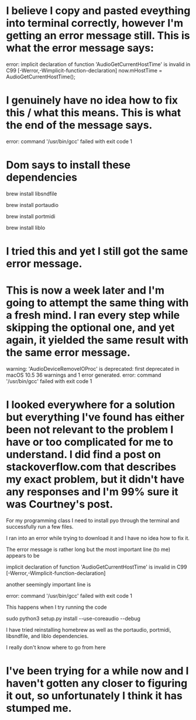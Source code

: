 # I believe I copy and pasted eveything into terminal correctly, however I'm getting an error message still. This is what the error message says:
error: implicit declaration of function
      'AudioGetCurrentHostTime' is invalid in C99
      [-Werror,-Wimplicit-function-declaration]
    now.mHostTime = AudioGetCurrentHostTime();
# I genuinely have no idea how to fix this / what this means. This is what the end of the message says.
error: command '/usr/bin/gcc' failed with exit code 1
# Dom says to install these dependencies
brew install libsndfile

brew install portaudio

brew install portmidi

brew install liblo
# I tried this and yet I still got the same error message.
# This is now a week later and I'm going to attempt the same thing with a fresh mind. I ran every step while skipping the optional one, and yet again, it yielded the same result with the same error message.

warning: 'AudioDeviceRemoveIOProc' is
      deprecated: first deprecated in macOS 10.5
36 warnings and 1 error generated.
      error: command '/usr/bin/gcc' failed with exit code 1

# I looked everywhere for a solution but everything I've found has either been not relevant to the problem I have or too complicated for me to understand. I did find a post on stackoverflow.com that describes my exact problem, but it didn't have any responses and I'm 99% sure it was Courtney's post.


For my programming class I need to install pyo through the terminal and successfully run a few files.

I ran into an error while trying to download it and I have no idea how to fix it.

The error message is rather long but the most important line (to me) appears to be

implicit declaration of function 'AudioGetCurrentHostTime' is invalid in C99 [-Werror,-Wimplicit-function-declaration]

another seemingly important line is

error: command '/usr/bin/gcc' failed with exit code 1

This happens when I try running the code

sudo python3 setup.py install --use-coreaudio --debug

I have tried reinstalling homebrew as well as the portaudio, portmidi, libsndfile, and liblo dependencies.

I really don't know where to go from here

# I've been trying for a while now and I haven't gotten any closer to figuring it out, so unfortunately I think it has stumped me.
